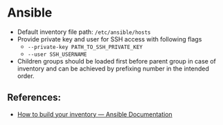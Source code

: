 # Ansible

- Default inventory file path: `/etc/ansible/hosts`
- Provide private key and user for SSH access with following flags
  - `--private-key PATH_TO_SSH_PRIVATE_KEY` 
  - `--user SSH_USERNAME`
- Children groups should be loaded first before parent group in case of inventory and can be achieved by prefixing number in the intended order.


## References:

- [How to build your inventory — Ansible Documentation](https://docs.ansible.com/ansible/latest/inventory_guide/intro_inventory.html)